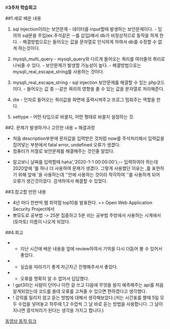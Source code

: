 #**3주차 학습회고**

##1.새로 배운 내용
  1. sql injection이라는 보안문제
    - 데이터를 input할때 발생하는 보안문제이다.
    - 임의의 sql문을 주입(ex.주석같은 --를 삽입)해서 db가 비정상적으로 동작을 하게 한다.
    - 해결방법으로는 들어오는 값을 문자열로 인식하게 하여서 db를 수정할 수 없게 하는것이다.

  2. mysqli_multi_query
    - mysqli_query와 다르게 들어오는 쿼리를 여러줄의 쿼리로 나눠줄 수 있다.
    - 보안문제가 발생할 가능성이 높다.
    - 해결방법으로는 mysqli_real_escape_string를 사용하는 것이다.

  3. mysqli_real_escape_string
    - sql injection 보안문제를 해결할 수 있는 php코드이다.
    - 들어오는 값 중 --같은 쿼리의 영향을 줄 수 있는 값을 문자열로 처리해준다.

  4. die
    - 인자로 들어오는 쿼리값을 화면에 출력시켜주고 프로그 멈춰주는 역할을 한다.

  5. settype
    - 어떤 타입으로 바꿀지, 어떤 형태로 바꿀지 설정하는 것.

##2. 문제가 발생하거나 고민한 내용 + 해결과정
  - 처음 description부분에 문자값을 입력받은 것처럼 now를 주석처리해서 입력값을 집어넣는 부분에서 fatal error, undefined 오류가 생겼다.
  - 컴퓨터가 저절로 보안문제를 해결해주는 것인줄 알았다.
  * 알고보니 날짜를 입력할때 haha','2020-1-1 00:00:00');-- 입력하여야 하는데 2020앞에 '를 하나 더 사용하여 문제가 생겼다. 그렇게 사용했던 이유는 ,를 표현하기 위해 앞에 '을 사용하는데 ''안에 사용하는 것이라 착각하여 ''를 사용하게 되어 오류가 생긴것이었다.  검색하여서 해결할 수 있었다.

##3.참고할 만한 내용
  - 4년 마다 한번씩 웹 취약점 top10을 발표한다. => Open Web Application Security Project에서
  - 뽀모도로 공부법 -> 25분 집중하고 5분 쉬는 공부법 주방에서 사용하는 시계에서(토마토) 이름이 나오게 되었다.

##4.회고
- + 지난 시간에 배운 내용을 앞에 review하여서 기억을 다시 더듬어 볼 수 있어서 좋았다.
- + 실습을 따라가기 좋게 차근차근 진행해주셔서 좋았다.
- - 오류를 명확히 알 수 없어서 답답했다.
- ! gpt3라는 사람이 단어나 이런 걸 쓰고 다음에 무엇을 쓸지 예측해주는 api를 처음알게되었는데 코드를 쓸데 오류를 고쳐줄 수 있으면 편하겠다고 생각했다.
- ! 강의를 밀리지 않고 듣는 방법에 대해서 생각해보았다.(저는 시간표를 짤때 5일 모두 수업을 넣어놓고 하루에 1,2 수업씩 그 날 바로 듣는 방법을 사용합니다.
  그 날이 지나면 결석처리가 된다는 생각을 가지고 합니다.)

[동영상 동작 링크](https://www.youtube.com/watch?v=-pOW827qFo4&feature=youtu.be)
